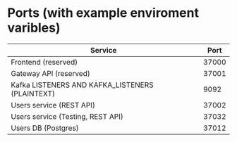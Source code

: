 # Ports (with example enviroment varibles)

| Service                                         | Port  |
|-------------------------------------------------|-------|
| Frontend (reserved)                             | 37000 |
| Gateway API (reserved)                          | 37001 |
| Kafka LISTENERS AND KAFKA_LISTENERS (PLAINTEXT) | 9092  |
| Users service (REST API)                        | 37002 |
| Users service (Testing, REST API)               | 37032 |
| Users DB (Postgres)                             | 37012 |